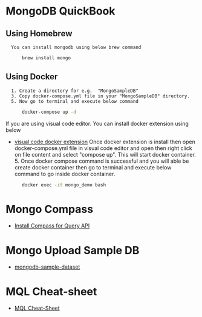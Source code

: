 # MongoDB QuickBook

   ##  Using Homebrew
      You can install mongodb using below brew command
        
```sh 
      brew install mongo 

```
   ##  Using Docker
   
      1. Create a directory for e.g.  "MongoSampleDB"
      3. Copy docker-compose.yml file in your "MongoSampleDB" directory.
      5. Now go to terminal and execute below command 
     
```sh 
      docker-compose up -d

```
If  you are using visual code editor. You can install docker extension using below 
 - [visual code docker extension](https://code.visualstudio.com/docs/containers/overview)
Once docker extension is install then open docker-compose.yml file in visual code editor and open then right click  on file content and select "compose up". This will start docker container.
      5. Once docker compose command is successful and you will able be create docker container then go to terminal and execute below command to go inside docker container.
      
```sh 
      docker exec -it mongo_demo bash 

```
# Mongo Compass 

- [Install Compass for Query API](https://www.mongodb.com/docs/compass/current/install/)

# Mongo Upload Sample DB
   
   - [mongodb-sample-dataset](https://github.com/neelabalan/mongodb-sample-dataset)
     
#  MQL Cheat-sheet
 
  - [MQL Cheat-Sheet](https://github.com/neelabalan/mongodb-sample-dataset)
     

